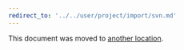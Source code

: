 ```yaml
---
redirect_to: '../../user/project/import/svn.md'
---
```


This document was moved to [another location](../../user/project/import/svn.md).
